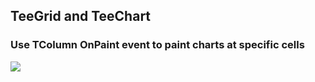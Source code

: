 ## TeeGrid and TeeChart

### Use TColumn OnPaint event to paint charts at specific cells

![](https://raw.github.com/Steema/TeeGrid/master/docs/img/TeeGrid_Static_Charts.png)

